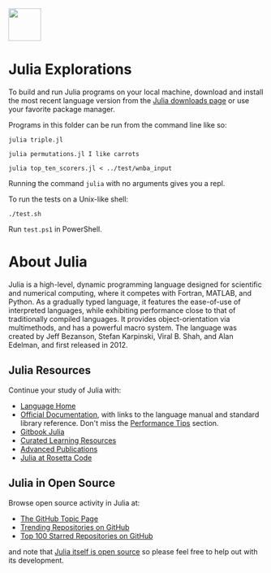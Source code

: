 <img src="https://raw.githubusercontent.com/rtoal/ple/master/docs/resources/julia-logo-64.png" width="64" height="64">

# Julia Explorations

To build and run Julia programs on your local machine, download and install the most recent language version from the [Julia downloads page](https://julialang.org/downloads/) or use your favorite package manager.

Programs in this folder can be run from the command line like so:

```
julia triple.jl
```

```
julia permutations.jl I like carrots
```

```
julia top_ten_scorers.jl < ../test/wnba_input
```

Running the command `julia` with no arguments gives you a repl.

To run the tests on a Unix-like shell:

```
./test.sh
```

Run `test.ps1` in PowerShell.

# About Julia

Julia is a high-level, dynamic programming language designed for scientific and numerical computing, where it competes with Fortran, MATLAB, and Python. As a gradually typed language, it features the ease-of-use of interpreted languages, while exhibiting performance close to that of traditionally compiled languages. It provides object-orientation via multimethods, and has a powerful macro system. The language was created by Jeff Bezanson, Stefan Karpinski, Viral B. Shah, and Alan Edelman, and first released in 2012.

## Julia Resources

Continue your study of Julia with:

- [Language Home](https://julialang.org/)
- [Official Documentation](https://docs.julialang.org/), with links to the language manual and standard library reference. Don't miss the [Performance Tips](https://docs.julialang.org/en/v1/manual/performance-tips/) section.
- [Gitbook Julia](https://syl1.gitbook.io/julia-language-a-concise-tutorial/language-core/getting-started)
- [Curated Learning Resources](https://julialang.org/learning/)
- [Advanced Publications](https://julialang.org/publications/)
- [Julia at Rosetta Code](https://rosettacode.org/wiki/Category:Julia)

## Julia in Open Source

Browse open source activity in Julia at:

- [The GitHub Topic Page](https://github.com/topics/julia)
- [Trending Repositories on GitHub](https://github.com/trending/julia)
- [Top 100 Starred Repositories on GitHub](https://github.com/EvanLi/Github-Ranking/blob/master/Top100/Julia.md)

and note that [Julia itself is open source](https://github.com/JuliaLang/julia) so please feel free to help out with its development.
